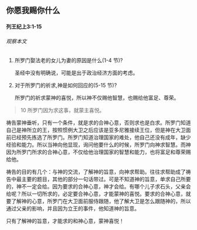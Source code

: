 ## 你愿我赐你什么

#### 列王纪上3:1-15

###### 观察本文

1. 所罗门娶法老的女儿为妻的原因是什么(1-4 节)?    圣经中没有明确说，可能是出于政治经济方面的考虑。2. 对于所罗门的祈求,神是如何回应的(5-15 节)?
    所罗门的祈求蒙神的喜悦，所以神不仅赐他智慧，也赐给他富足、尊荣。
> 10 所罗门因为求这事，就蒙主喜悦。
祷告蒙神垂听，只有一个条件，就是求的合神心意，否则求也是白求。所罗门知道自己是神所立的王，按照惯例大卫之后应该是亚多尼雅接续王位，但是神在大卫面前已经预先拣选了所罗门。所罗门知道治理国家的难处，他自己还没有成年，缺少经验和能力。所以当神向他显现，询问他要什么的时候，所罗门向神求智慧。而神因为所罗门所求的合神心意，不仅给他治理国家的智慧和能力，也将富足和尊荣赐给他。
祷告的目的有几个：与神的交流，了解神的旨意，向神求帮助。往往求帮助成了祷告中最主要的题目，其他的部分一句话带过。可是不知道神的旨意，单求自己所要的，神不一定会给。因为要求的合神心意，神才会给。有哪个儿子求石头，父亲会给呢？所以一切所求的，必定要合神心意，才能蒙神的喜悦。要求的合神心意，就要了解神的心意，所罗门在大卫面前服侍跟随，他了解大卫是怎么跟随神的，所以通过父亲的影响，并且因为立王的事件，他知道神的旨意。
只有了解神的旨意，才能求的和神心意，蒙神喜悦！
